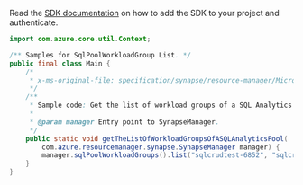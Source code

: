 Read the [SDK documentation](https://github.com/Azure/azure-sdk-for-java/blob/azure-resourcemanager-synapse_1.0.0-beta.2/sdk/synapse/azure-resourcemanager-synapse/README.md) on how to add the SDK to your project and authenticate.

```java
import com.azure.core.util.Context;

/** Samples for SqlPoolWorkloadGroup List. */
public final class Main {
    /*
     * x-ms-original-file: specification/synapse/resource-manager/Microsoft.Synapse/stable/2021-06-01/examples/GetSqlPoolWorkloadGroupList.json
     */
    /**
     * Sample code: Get the list of workload groups of a SQL Analytics pool.
     *
     * @param manager Entry point to SynapseManager.
     */
    public static void getTheListOfWorkloadGroupsOfASQLAnalyticsPool(
        com.azure.resourcemanager.synapse.SynapseManager manager) {
        manager.sqlPoolWorkloadGroups().list("sqlcrudtest-6852", "sqlcrudtest-2080", "sqlcrudtest-9187", Context.NONE);
    }
}
```
